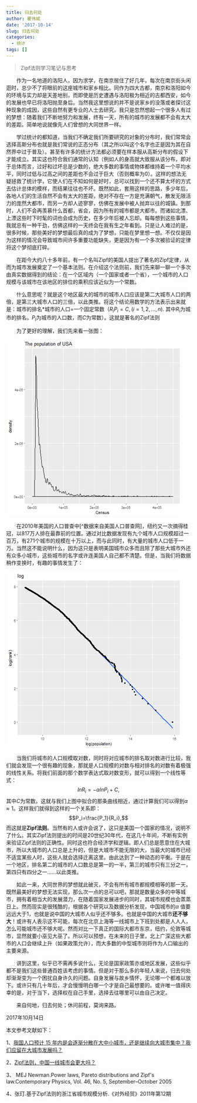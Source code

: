 ```yaml
---
title: 归去何处
author: 瞿伟斌
date: '2017-10-14'
slug: 归去何处
categories:
  - 统计
tags: []
---
```


> Zipf法则学习笔记与思考

&emsp;&emsp;作为一名地道的洛阳人，因为求学，在南京居住了好几年，每次在南京街头闲逛时，总少不了将眼前的这座城市和家乡相比。同作为四大古都，南京和洛阳如今的环境与实力却是天差地别，而即使是历史遭遇与洛阳极为相近的古都西安，如今的发展也早已将洛阳抛至身后。当然我这里想说的并不是说家乡的没落或者探讨这种现象的成因，这些自然有更专业的人士去研究。我只是忽然想起一个很多人有过的梦想：随着我们不断地努力和发展，终有一天，所有的城市的发展都不会有太大的差距。简单地说就像先人们曾想的大同世界一样。

&emsp;&emsp;学过统计的都知道，当我们不确定我们所要研究的对象的分布时，我们常常会选择高斯分布也就是我们常说的正态分布（其之所以叫这个名字也正是因为其在自然界中过于普及）。甚至有许多的统计方法都必须要在样本服从高斯分布的假设下才能成立。其实这也符合我们通常的认知（例如人的身高就大致服从该分布，即对于总体而言，过好和过坏总是少数的，绝大多数的事情或物体都维持着一个平均水平，同时过低与过高之间的差距也不会过于巨大（否则概率为0）。这样的想法无疑拯救了统计学，它使人们在不知如何是好时，总可以找到一个还不算太坏的方式去估计总体的模样，而结果往往也不坏。既然如此，套用这样的思路，多少年后，各地人们的生活自然不会有太大的差距，绝对不存在一方是充满朝气，散发无限活力的庞然大都市，而另一方却人迹寥寥，仿佛在发展中被人抛弃以往的城镇。到那时，人们不会再羡慕什么首都，省会，因为所有的城市都是大都市。而诸如北漂、上漂这些时下时髦的词也会成为历史，在多少年后被人忘却。每每想到这些事情，我就总有一种干劲，仿佛这样的一天终会在我有生之年看到。只是让人难过的是，很多时候，那些美好的梦想最后真的成为了梦想，只能在梦里想一想。不仅仅是因为这样的情况会导致城市间许多重要功能缺失，更是因为有一个多次被验证的定律将这个梦彻底打碎。

&emsp;&emsp;在距今大约八十多年前，有一个名叫Zipf的美国人提出了著名的Zipf定律，从而为城市发展奠定了一个基本法则。在介绍这个法则前，我们先来聊一聊一个多次由真实数据得到的结论：在一个区域内（一个国家或者一个省），一个城市的人口规模与该城市在该地区的排位的乘积应该近似为一个常数。

&emsp;&emsp;什么意思呢？就是这个地区最大的城市的城市人口应该是第二大城市人口的两倍，是第三大城市人口的三倍，以此类推。将这个结论用数学的方法表示出来就是：城市的排名*城市的人口=一个固定常数（$R_iP_i=C, (i = 1,2,\ldots,n)$. 其中$R_i$为城市的排名，$P_I$为城市的人口数，而$C$为常数）。这就是著名的Zipf法则

&emsp;&emsp;为了更好的理解，我们先来看一张图：

![population of USA_1](https://github.com/weibinfighting/Image/blob/master/%E7%BE%8E%E5%9B%BD%E4%BA%BA%E5%8F%A3%E5%88%86%E5%B8%83%E5%9B%BE.png?raw=true)



&emsp;&emsp;在2010年美国的人口普查中[^数据来自美国人口普查网]，纽约又一次摘得桂冠，以817万人排在最靠前的位置。通过对比数据发现有九个城市人口规模超过一百万，有271个城市的规模在十万以上，而与此同时，有大量的城市人口低于一万。当然这不能说明什么，因为这只是表明美国城市众多而且除了那些大城市外还有众多小城市，这些城市的名字或许连美国人自己都不清楚。但是，当我们将数据稍作变换时，有趣的事情发生了：

![The population of USA2](https://github.com/weibinfighting/Image/blob/master/log_of_population.png?raw=true)

&emsp;&emsp;当我们将城市的人口规模取对数，同时将对应城市的排名取对数进行比较，我们就会发现一个很有趣的现象，那就是人口规模的对数与相对排名的对数有着极强的线性关系。将我们前面的那个数学表达式取对数变形，就可以得到一个线性等式：
$$lnR_i=-\alpha lnP_i+C,$$
其中$C$为常数。这就与我们上图中拟合的那条曲线相近，通过计算我们可以得到$\alpha\approx1$。这样我们就得到这样的一个关系即：$$P_i=\frac{P_1}{R_i},$$
而这就是**Zipf法则**。当然有的人或许会说了，这只是美国一个国家的情况，说明不了什么。其实Zipf法则提出的时间是20世纪30年代，在这几十年间，不断有实例来验证Zipf法则的正确性。同时这也符合经济学和逻辑。即人们总是愿意住在大城市，所以大城市的人口总是上升的，但是大城市不能无限的大，当最大的城市已经不适宜某些人时，这些人就会选择迁离这里。由此达到了一种动态的平衡。于是在一个地区，排名第二的城市的人口数总是第一的一半，第三的城市只有三分之一，第四只有四分之一……以此类推。

&emsp;&emsp;如此一来，大同世界的梦想就此破灭，不会有所有城市都规模相等的那一天。既然最美好的梦想无法实现，那么次一点的总可以吧，那就是数量众多的中等城市，拥有着相当大的发展潜力，在随着国家发展进步的同时，其城市规模也会蒸蒸日上。然而现实是很残酷的，根据各个研究以及数据分析发现，中国城市的$\alpha$ 值要远远大于1，也就是说中国的大城市人似乎还不够多。也就是中国的大城市**还不够大**！或许有人表示这不可能，每次在北京上海等一线城市上下班到处都是人人人，怎么可能城市还不够大呢。然而对比一下真正的国际大都市东京，纽约，伦敦等城市，显然就要小巫见大巫了。所以可以预想，在未来的日子里，北上广深这些大都市的人口会继续上升（如果政策允许），而大多数的中型城市则将作为人口输出的主要来源。

&emsp;&emsp;讲到这里，似乎已不需再多说什么，无论是国家政策亦或地区发展，这些似乎都不是我们这些普通百姓该考虑的事情。但是对于那么多的年轻人来说，归去何处却渐渐变为一个困扰自身许久的问题。自身发展与故乡情怀，无论哪一个都难以放下。或许只有几十年后，才会慢慢明白哪一个才是自己最想要的。或许唯一值得庆幸的是，对于当下，选择权在自己手里，选择去往哪里可以由自己决定。

&emsp;&emsp;来自何地，归去何处；休问前程，莫询来路。

2017年10月14日

本文参考文献如下：

1、[我国人口预计 15 年内是会逐渐分散在大中小城市，还是继续向大城市集中？我们应留在大城市发展吗？](https://www.zhihu.com/question/22948694/answer/23720350)

2、[Zipf法则，中国一线城市会更大吗？](https://zhuanlan.zhihu.com/p/21705547)

3、 MEJ Newman.Power laws, Pareto distributions and Zipf's law.Contemporary Physics, Vol. 46, No. 5, September–October 2005

4、张玎.基于Zipf法则的浙江省城市规模分析.《对外经贸》2011年第12期